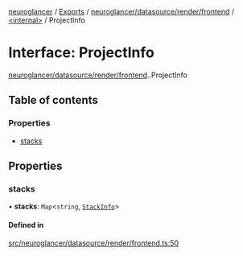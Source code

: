 [neuroglancer](../README.md) / [Exports](../modules.md) / [neuroglancer/datasource/render/frontend](../modules/neuroglancer_datasource_render_frontend.md) / [<internal\>](../modules/neuroglancer_datasource_render_frontend._internal_.md) / ProjectInfo

# Interface: ProjectInfo

[neuroglancer/datasource/render/frontend](../modules/neuroglancer_datasource_render_frontend.md).[<internal>](../modules/neuroglancer_datasource_render_frontend._internal_.md).ProjectInfo

## Table of contents

### Properties

- [stacks](neuroglancer_datasource_render_frontend._internal_.ProjectInfo.md#stacks)

## Properties

### stacks

• **stacks**: `Map`<`string`, [`StackInfo`](neuroglancer_datasource_render_frontend._internal_.StackInfo.md)\>

#### Defined in

[src/neuroglancer/datasource/render/frontend.ts:50](https://github.com/ActiveBrainAtlas2/neuroglancer/blob/034b457d/src/neuroglancer/datasource/render/frontend.ts#L50)
